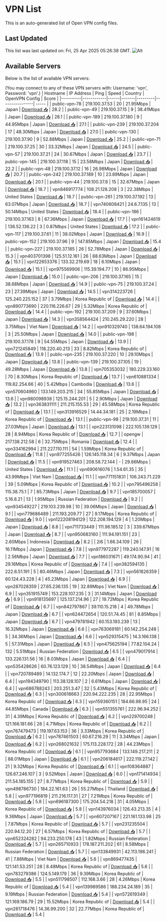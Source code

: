 # VPN List

This is an auto-generated list of Open VPN config files.

## Last Updated

This list was last updated on: Fri, 25 Apr 2025 05:26:38 GMT.
![Alt](https://repobeats.axiom.co/api/embed/186b98318ef1479477931607c1ad7d823f12451f.svg "Repobeats analytics image")

## Available Servers

Below is the list of available VPN servers:

(You may connect to any of these VPN servers with: Username: 'vpn', Password: 'vpn'.)
| Hostname | IP Address | Ping | Speed | Country | OpenVPN Config | Score |
|----------|------------|------|-------|---------|----------------| ----- |
| public-vpn-78 | 219.100.37.53 | 20 | 21.95Mbps | Japan | [Download 📥](./configs/server_0_JP.ovpn) | 28.2 |
| public-vpn-49 | 219.100.37.15 | 9 | 38.41Mbps | Japan | [Download 📥](./configs/server_1_JP.ovpn) | 28.1 |
| public-vpn-189 | 219.100.37.180 | 9 | 44.95Mbps | Japan | [Download 📥](./configs/server_2_JP.ovpn) | 27.1 |
| public-vpn-239 | 219.100.37.204 | 17 | 48.30Mbps | Japan | [Download 📥](./configs/server_3_JP.ovpn) | 27.0 |
| public-vpn-130 | 219.100.37.90 | 9 | 52.88Mbps | Japan | [Download 📥](./configs/server_4_JP.ovpn) | 25.2 |
| public-vpn-71 | 219.100.37.25 | 30 | 33.32Mbps | Japan | [Download 📥](./configs/server_5_JP.ovpn) | 24.5 |
| public-vpn-57 | 219.100.37.21 | 24 | 30.67Mbps | Japan | [Download 📥](./configs/server_6_JP.ovpn) | 23.7 |
| public-vpn-145 | 219.100.37.118 | 15 | 23.58Mbps | Japan | [Download 📥](./configs/server_7_JP.ovpn) | 22.2 |
| public-vpn-48 | 219.100.37.12 | 16 | 26.98Mbps | Japan | [Download 📥](./configs/server_8_JP.ovpn) | 20.7 |
| public-vpn-242 | 219.100.37.189 | 10 | 23.89Mbps | Japan | [Download 📥](./configs/server_9_JP.ovpn) | 20.1 |
| public-vpn-44 | 219.100.37.8 | 15 | 32.67Mbps | Japan | [Download 📥](./configs/server_10_JP.ovpn) | 18.7 |
| vpn846917774 | 108.21.128.208 | 3 | 22.38Mbps | United States | [Download 📥](./configs/server_11_US.ovpn) | 18.7 |
| public-vpn-261 | 219.100.37.192 | 13 | 63.07Mbps | Japan | [Download 📥](./configs/server_12_JP.ovpn) | 18.7 |
| vpn740608421 | 24.6.7.135 | 13 | 50.14Mbps | United States | [Download 📥](./configs/server_13_US.ovpn) | 18.4 |
| public-vpn-186 | 219.100.37.163 | 8 | 67.36Mbps | Japan | [Download 📥](./configs/server_14_JP.ovpn) | 17.7 |
| vpn161424619 | 136.52.136.22 | 3 | 0.87Mbps | United States | [Download 📥](./configs/server_15_US.ovpn) | 17.2 |
| public-vpn-117 | 219.100.37.61 | 11 | 38.02Mbps | Japan | [Download 📥](./configs/server_16_JP.ovpn) | 16.9 |
| public-vpn-152 | 219.100.37.96 | 9 | 147.85Mbps | Japan | [Download 📥](./configs/server_17_JP.ovpn) | 15.4 |
| public-vpn-227 | 219.100.37.185 | 26 | 52.78Mbps | Japan | [Download 📥](./configs/server_18_JP.ovpn) | 15.3 |
| vpn403701398 | 125.51.12.161 | 26 | 88.63Mbps | Japan | [Download 📥](./configs/server_19_JP.ovpn) | 15.1 |
| vpn122653376 | 133.32.219.69 | 18 | 6.10Mbps | Japan | [Download 📥](./configs/server_20_JP.ovpn) | 15.1 |
| vpn975569906 | 115.39.194.77 | 10 | 86.95Mbps | Japan | [Download 📥](./configs/server_21_JP.ovpn) | 15.0 |
| public-vpn-206 | 219.100.37.165 | 15 | 38.68Mbps | Japan | [Download 📥](./configs/server_22_JP.ovpn) | 14.9 |
| public-vpn-75 | 219.100.37.24 | 23 | 27.39Mbps | Japan | [Download 📥](./configs/server_23_JP.ovpn) | 14.5 |
| vpn314223726 | 125.240.225.152 | 37 | 3.79Mbps | Korea Republic of | [Download 📥](./configs/server_24_KR.ovpn) | 14.4 |
| vpn890773690 | 220.116.226.67 | 29 | 5.32Mbps | Korea Republic of | [Download 📥](./configs/server_25_KR.ovpn) | 14.4 |
| public-vpn-192 | 219.100.37.209 | 9 | 37.60Mbps | Japan | [Download 📥](./configs/server_26_JP.ovpn) | 14.3 |
| vpn358564424 | 210.245.29.220 | 28 | 3.75Mbps | Viet Nam | [Download 📥](./configs/server_27_VN.ovpn) | 14.2 |
| vpn910329740 | 138.64.194.108 | 3 | 25.50Mbps | Japan | [Download 📥](./configs/server_28_JP.ovpn) | 14.0 |
| public-vpn-198 | 219.100.37.178 | 9 | 54.55Mbps | Japan | [Download 📥](./configs/server_29_JP.ovpn) | 13.9 |
| vpn721245849 | 118.220.40.213 | 33 | 8.82Mbps | Korea Republic of | [Download 📥](./configs/server_30_KR.ovpn) | 13.9 |
| public-vpn-235 | 219.100.37.220 | 10 | 29.10Mbps | Japan | [Download 📥](./configs/server_31_JP.ovpn) | 13.8 |
| public-vpn-139 | 219.100.37.105 | 19 | 49.28Mbps | Japan | [Download 📥](./configs/server_32_JP.ovpn) | 13.8 |
| vpn705353032 | 180.229.33.160 | 70 | 8.30Mbps | Korea Republic of | [Download 📥](./configs/server_33_KR.ovpn) | 13.7 |
| vpn610881334 | 119.82.254.66 | 40 | 5.42Mbps | Cambodia | [Download 📥](./configs/server_34_KH.ovpn) | 13.6 |
| vpn570604960 | 133.149.203.215 | 34 | 55.85Mbps | Japan | [Download 📥](./configs/server_35_JP.ovpn) | 13.6 |
| vpn980098938 | 125.15.244.201 | 5 | 2.90Mbps | Japan | [Download 📥](./configs/server_36_JP.ovpn) | 13.2 |
| vpn363831111 | 211.215.155.53 | 29 | 45.58Mbps | Korea Republic of | [Download 📥](./configs/server_37_KR.ovpn) | 13.1 |
| vpn313916529 | 14.44.34.181 | 25 | 2.19Mbps | Korea Republic of | [Download 📥](./configs/server_38_KR.ovpn) | 13.1 |
| public-vpn-98 | 219.100.37.31 | 11 | 27.03Mbps | Japan | [Download 📥](./configs/server_39_JP.ovpn) | 13.1 |
| vpn223131098 | 222.105.139.129 | 28 | 8.94Mbps | Korea Republic of | [Download 📥](./configs/server_40_KR.ovpn) | 12.7 |
| opengw | 217.138.212.58 | 6 | 32.75Mbps | Romania | [Download 📥](./configs/server_41_RO.ovpn) | 12.4 |
| vpn334162994 | 211.227.110.111 | 54 | 1.59Mbps | Korea Republic of | [Download 📥](./configs/server_42_KR.ovpn) | 11.8 |
| vpn977255426 | 126.145.118.34 | 6 | 9.37Mbps | Japan | [Download 📥](./configs/server_43_JP.ovpn) | 11.5 |
| vpn919527463 | 208.58.72.144 | - | 29.86Mbps | United States | [Download 📥](./configs/server_44_US.ovpn) | 11.1 |
| vpn690616076 | 1.54.61.35 | 35 | 43.99Mbps | Viet Nam | [Download 📥](./configs/server_45_VN.ovpn) | 11.1 |
| vpn771151831 | 106.243.71.229 | 39 | 5.09Mbps | Korea Republic of | [Download 📥](./configs/server_46_KR.ovpn) | 10.2 |
| vpn795496258 | 115.38.75.1 | 7 | 85.73Mbps | Japan | [Download 📥](./configs/server_47_JP.ovpn) | 9.7 |
| vpn185700057 | 5.16.8.21 | 13 | 1.95Mbps | Russian Federation | [Download 📥](./configs/server_48_RU.ovpn) | 9.2 |
| vpn934549227 | 219.103.239.98 | 10 | 39.06Mbps | Japan | [Download 📥](./configs/server_49_JP.ovpn) | 9.1 |
| vpn779686489 | 211.193.209.77 | 27 | 9.17Mbps | Korea Republic of | [Download 📥](./configs/server_50_KR.ovpn) | 9.0 |
| vpn122208194129 | 122.208.194.129 | 4 | 1.20Mbps | Japan | [Download 📥](./configs/server_51_JP.ovpn) | 8.8 |
| vpn711733449 | 111.96.185.12 | 3 | 339.67Mbps | Japan | [Download 📥](./configs/server_52_JP.ovpn) | 8.7 |
| vpn950683160 | 111.94.191.151 | 23 | 2.60Mbps | Indonesia | [Download 📥](./configs/server_53_ID.ovpn) | 8.2 |
| 2i6 | 1.66.34.109 | 26 | 16.11Mbps | Japan | [Download 📥](./configs/server_54_JP.ovpn) | 7.8 |
| vpn977972287 | 119.240.147.91 | 16 | 2.56Mbps | Japan | [Download 📥](./configs/server_55_JP.ovpn) | 7.7 |
| vpn186031671 | 49.174.90.94 | 41 | 29.16Mbps | Korea Republic of | [Download 📥](./configs/server_56_KR.ovpn) | 7.4 |
| vpn382594135 | 222.6.51.191 | 5 | 80.46Mbps | Japan | [Download 📥](./configs/server_57_JP.ovpn) | 7.3 |
| vpn561826359 | 60.124.43.228 | 4 | 45.23Mbps | Japan | [Download 📥](./configs/server_58_JP.ovpn) | 6.9 |
| vpn287028359 | 27.65.236.135 | 19 | 32.89Mbps | Viet Nam | [Download 📥](./configs/server_59_VN.ovpn) | 6.9 |
| vpn351915749 | 153.228.107.235 | 3 | 31.14Mbps | Japan | [Download 📥](./configs/server_60_JP.ovpn) | 6.9 |
| vpn918135697 | 125.137.214.96 | 27 | 19.72Mbps | Korea Republic of | [Download 📥](./configs/server_61_KR.ovpn) | 6.7 |
| vpn842797867 | 39.110.15.218 | 4 | 49.78Mbps | Japan | [Download 📥](./configs/server_62_JP.ovpn) | 6.7 |
| vpn624472654 | 120.51.74.45 | 81 | 8.85Mbps | Japan | [Download 📥](./configs/server_63_JP.ovpn) | 6.7 |
| vpn479781942 | 60.153.193.239 | 13 | 16.32Mbps | Japan | [Download 📥](./configs/server_64_JP.ovpn) | 6.6 |
| vpn763069181 | 60.142.254.248 | 5 | 34.36Mbps | Japan | [Download 📥](./configs/server_65_JP.ovpn) | 6.6 |
| vpn529315475 | 14.3.166.138 | 5 | 57.31Mbps | Japan | [Download 📥](./configs/server_66_JP.ovpn) | 6.5 |
| vpn475625194 | 77.82.104.24 | 132 | 5.51Mbps | Russian Federation | [Download 📥](./configs/server_67_RU.ovpn) | 6.5 |
| vpn479017914 | 133.226.131.56 | 16 | 8.03Mbps | Japan | [Download 📥](./configs/server_68_JP.ovpn) | 6.4 |
| vpn535428626 | 60.76.123.129 | 10 | 38.54Mbps | Japan | [Download 📥](./configs/server_69_JP.ovpn) | 6.4 |
| vpn720789489 | 14.132.174.7 | 12 | 22.20Mbps | Japan | [Download 📥](./configs/server_70_JP.ovpn) | 6.4 |
| vpn194349790 | 113.38.128.107 | 2 | 6.61Mbps | Japan | [Download 📥](./configs/server_71_JP.ovpn) | 6.4 |
| vpn686788243 | 203.251.3.47 | 32 | 5.43Mbps | Korea Republic of | [Download 📥](./configs/server_72_KR.ovpn) | 6.3 |
| vpn300618663 | 220.94.222.235 | 28 | 22.95Mbps | Korea Republic of | [Download 📥](./configs/server_73_KR.ovpn) | 6.3 |
| vpn159360151 | 184.66.98.95 | 24 | 44.85Mbps | Canada | [Download 📥](./configs/server_74_CA.ovpn) | 6.3 |
| vpn551355761 | 222.96.94.252 | 31 | 4.39Mbps | Korea Republic of | [Download 📥](./configs/server_75_KR.ovpn) | 6.2 |
| vpn229700248 | 121.166.181.66 | 28 | 4.71Mbps | Korea Republic of | [Download 📥](./configs/server_76_KR.ovpn) | 6.2 |
| vpn767479473 | 119.197.63.153 | 36 | 3.33Mbps | Korea Republic of | [Download 📥](./configs/server_77_KR.ovpn) | 6.2 |
| vpn787461503 | 60.67.216.29 | 11 | 3.34Mbps | Japan | [Download 📥](./configs/server_78_JP.ovpn) | 6.2 |
| vpn268021632 | 175.113.228.172 | 28 | 44.23Mbps | Korea Republic of | [Download 📥](./configs/server_79_KR.ovpn) | 6.1 |
| vpn957793684 | 133.149.217.211 | 2 | 88.01Mbps | Japan | [Download 📥](./configs/server_80_JP.ovpn) | 6.1 |
| vpn206184617 | 222.119.27.142 | 21 | 9.32Mbps | Korea Republic of | [Download 📥](./configs/server_81_KR.ovpn) | 6.1 |
| vpn108364887 | 126.67.246.107 | 3 | 9.52Mbps | Japan | [Download 📥](./configs/server_82_JP.ovpn) | 6.0 |
| vpn171414934 | 211.54.185.155 | 27 | 8.77Mbps | Korea Republic of | [Download 📥](./configs/server_83_KR.ovpn) | 5.9 |
| vpn498786730 | 184.22.161.63 | 26 | 55.27Mbps | Thailand | [Download 📥](./configs/server_84_TH.ovpn) | 5.8 |
| vpn977196819 | 211.216.117.31 | 27 | 7.21Mbps | Korea Republic of | [Download 📥](./configs/server_85_KR.ovpn) | 5.8 |
| vpn696187300 | 175.204.54.218 | 31 | 4.05Mbps | Korea Republic of | [Download 📥](./configs/server_86_KR.ovpn) | 5.8 |
| vpn143976034 | 126.43.213.35 | 4 | 9.36Mbps | Japan | [Download 📥](./configs/server_87_JP.ovpn) | 5.7 |
| vpn607207167 | 221.161.133.98 | 25 | 7.87Mbps | Korea Republic of | [Download 📥](./configs/server_88_KR.ovpn) | 5.7 |
| vpn231235504 | 220.94.12.20 | 27 | 6.57Mbps | Korea Republic of | [Download 📥](./configs/server_89_KR.ovpn) | 5.7 |
| vpn652324282 | 94.233.250.178 | 43 | 1.82Mbps | Russian Federation | [Download 📥](./configs/server_90_RU.ovpn) | 5.7 |
| vpn265710933 | 178.187.211.202 | 61 | 8.58Mbps | Russian Federation | [Download 📥](./configs/server_91_RU.ovpn) | 5.7 |
| vpn133849931 | 42.113.198.241 | 41 | 7.88Mbps | Viet Nam | [Download 📥](./configs/server_92_VN.ovpn) | 5.6 |
| vpn869477435 | 121.141.53.251 | 28 | 8.48Mbps | Korea Republic of | [Download 📥](./configs/server_93_KR.ovpn) | 5.6 |
| vpn783279386 | 124.5.149.179 | 36 | 9.39Mbps | Korea Republic of | [Download 📥](./configs/server_94_KR.ovpn) | 5.5 |
| vpn511798507 | 112.168.3.66 | 28 | 4.26Mbps | Korea Republic of | [Download 📥](./configs/server_95_KR.ovpn) | 5.4 |
| vpn139989586 | 188.234.24.189 | 35 | 9.19Mbps | Russian Federation | [Download 📥](./configs/server_96_RU.ovpn) | 5.4 |
| vpn572619349 | 121.169.186.79 | 29 | 15.52Mbps | Korea Republic of | [Download 📥](./configs/server_97_KR.ovpn) | 5.4 |
| vpn281718476 | 14.36.99.200 | 32 | 22.77Mbps | Korea Republic of | [Download 📥](./configs/server_98_KR.ovpn) | 5.4 |
